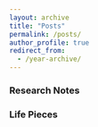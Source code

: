 ```yaml
---
layout: archive
title: "Posts"
permalink: /posts/
author_profile: true
redirect_from:
  - /year-archive/
---
```

### Research Notes
### Life Pieces